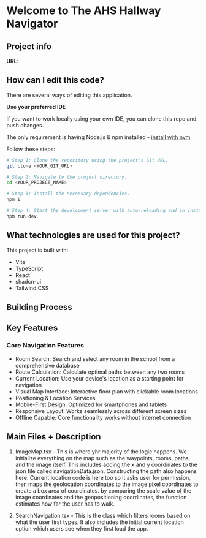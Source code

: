 # Welcome to The AHS Hallway Navigator
## Project info

**URL**: 
## How can I edit this code?

There are several ways of editing this application.

**Use your preferred IDE**

If you want to work locally using your own IDE, you can clone this repo and push changes. 

The only requirement is having Node.js & npm installed - [install with nvm](https://github.com/nvm-sh/nvm#installing-and-updating)

Follow these steps:

```sh
# Step 1: Clone the repository using the project's Git URL.
git clone <YOUR_GIT_URL>

# Step 2: Navigate to the project directory.
cd <YOUR_PROJECT_NAME>

# Step 3: Install the necessary dependencies.
npm i

# Step 4: Start the development server with auto-reloading and an instant preview.
npm run dev
```

## What technologies are used for this project?

This project is built with:

- Vite
- TypeScript
- React
- shadcn-ui
- Tailwind CSS

## Building Process


## Key Features
### Core Navigation Features
- Room Search: Search and select any room in the school from a comprehensive database
- Route Calculation: Calculate optimal paths between any two rooms
- Current Location: Use your device's location as a starting point for navigation
- Visual Map Interface: Interactive floor plan with clickable room locations
- Positioning & Location Services
- Mobile-First Design: Optimized for smartphones and tablets
- Responsive Layout: Works seamlessly across different screen sizes
- Offline Capable: Core functionality works without internet connection

## Main Files + Description
1. ImageMap.tsx - This is where yhr majority of the logic happens. We initialize everything on the map such as the waypoints, rooms, paths, and the image itself. This includes adding the x and y coordinates to the json file called navigationData.json. Constructing the path also happens here. Current location code is here too so it asks user for permission, then maps the geolocation coordinates to the image pixel coordinates to create a box area of coordinates. by comparing the scale value of the image coordinates and the geopositioning coordinates, the function estimates how far the user has to walk.
   
2. SearchNavigation.tsx - This is the class which filters rooms based on what the user first types. It also includes the initial current location option which users see when they first load the app.
